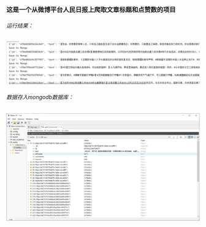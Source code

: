 ### **这是一个从微博平台人民日报上爬取文章标题和点赞数的项目**

###### 运行结果：

![result](https://github.com/ChenyangLiuu/People-sDaily/blob/main/screenshots/result.png)

###### 数据存入mongodb数据库：

![mongodb](https://github.com/ChenyangLiuu/People-sDaily/blob/main/screenshots/mongodb.png)



